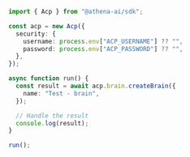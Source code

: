<!-- Start SDK Example Usage [usage] -->
```typescript
import { Acp } from "@athena-ai/sdk";

const acp = new Acp({
  security: {
    username: process.env["ACP_USERNAME"] ?? "",
    password: process.env["ACP_PASSWORD"] ?? "",
  },
});

async function run() {
  const result = await acp.brain.createBrain({
    name: "Test - brain",
  });

  // Handle the result
  console.log(result);
}

run();

```
<!-- End SDK Example Usage [usage] -->